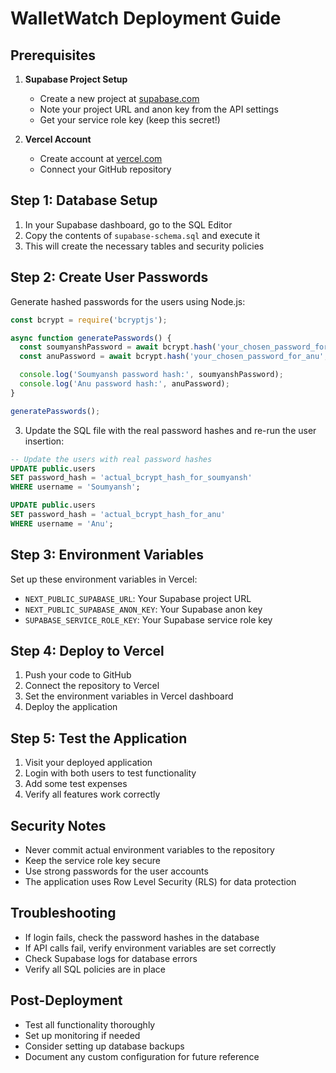 # WalletWatch Deployment Guide

## Prerequisites

1. **Supabase Project Setup**
   - Create a new project at [supabase.com](https://supabase.com)
   - Note your project URL and anon key from the API settings
   - Get your service role key (keep this secret!)

2. **Vercel Account**
   - Create account at [vercel.com](https://vercel.com)
   - Connect your GitHub repository

## Step 1: Database Setup

1. In your Supabase dashboard, go to the SQL Editor
2. Copy the contents of `supabase-schema.sql` and execute it
3. This will create the necessary tables and security policies

## Step 2: Create User Passwords

Generate hashed passwords for the users using Node.js:

```javascript
const bcrypt = require('bcryptjs');

async function generatePasswords() {
  const soumyanshPassword = await bcrypt.hash('your_chosen_password_for_soumyansh', 10);
  const anuPassword = await bcrypt.hash('your_chosen_password_for_anu', 10);

  console.log('Soumyansh password hash:', soumyanshPassword);
  console.log('Anu password hash:', anuPassword);
}

generatePasswords();
```

3. Update the SQL file with the real password hashes and re-run the user insertion:

```sql
-- Update the users with real password hashes
UPDATE public.users
SET password_hash = 'actual_bcrypt_hash_for_soumyansh'
WHERE username = 'Soumyansh';

UPDATE public.users
SET password_hash = 'actual_bcrypt_hash_for_anu'
WHERE username = 'Anu';
```

## Step 3: Environment Variables

Set up these environment variables in Vercel:

- `NEXT_PUBLIC_SUPABASE_URL`: Your Supabase project URL
- `NEXT_PUBLIC_SUPABASE_ANON_KEY`: Your Supabase anon key
- `SUPABASE_SERVICE_ROLE_KEY`: Your Supabase service role key

## Step 4: Deploy to Vercel

1. Push your code to GitHub
2. Connect the repository to Vercel
3. Set the environment variables in Vercel dashboard
4. Deploy the application

## Step 5: Test the Application

1. Visit your deployed application
2. Login with both users to test functionality
3. Add some test expenses
4. Verify all features work correctly

## Security Notes

- Never commit actual environment variables to the repository
- Keep the service role key secure
- Use strong passwords for the user accounts
- The application uses Row Level Security (RLS) for data protection

## Troubleshooting

- If login fails, check the password hashes in the database
- If API calls fail, verify environment variables are set correctly
- Check Supabase logs for database errors
- Verify all SQL policies are in place

## Post-Deployment

- Test all functionality thoroughly
- Set up monitoring if needed
- Consider setting up database backups
- Document any custom configuration for future reference
